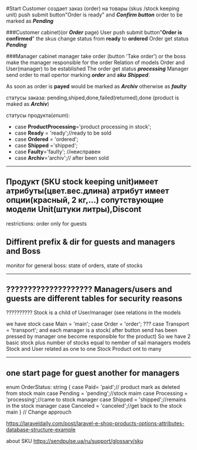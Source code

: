 #Start
Customer создает заказ (order) на товары (skus /stock keeping unit)
push submit button"Order is ready" and **_Confirm button_**
order to be marked as **_Pending_**

###Customer  cabinet)(or **_Order_** page)
User push submit  button"**Order is confirmed**" the skus change status from **ready** to **ordered**
Order get status _**Pending**_

###Manager cabinet
manager take order (button 'Take order') or the boss make the manager responsible for the order
Relation of  models Order and User(manager) to be established
The order get status _**processing**_
Manager  send order to mail opertor marking _**order**_ and **_sku_** _**Shipped**_.
 
 As soon as order is **payed** 
would be marked as **_Archiv_** otherwise as  **_faulty_**

статусы заказа:
pending,shiped,done,failed(returned),done (product is maked as **_Archiv_**)

статусы продукта(_enum_):
- case **ProductProcessing**='product processing in stock';
- case **Ready** = 'ready';//ready to be sold
- case **Ordered** = 'ordered';
- case **Shipped** ='shipped';
- case **Faulty**='faulty'; //неисправен
- case **Archiv**='archiv';// after been sold
--------------
Продукт (SKU stock keeping unit)имеет атрибуты(цвет.вес.длина) атрибут имеет опции(красный, 2 кг,...)
сопутствующие модели Unit(штуки литры),Discont
-----------
restrictions:
order only for guests

Diffirent  prefix & dir for guests and managers and Boss
----------------
monitor for general boss:
state of orders,
state of stocks
________________
????????????????????
Managers/users and guests are different tables
for security reasons
----------------
??????????
Stock is a child of User/manager (see relations in the models

we have  stock   case Main = 'main';
                   case Order = 'order';
                 ???  case Transport = 'transport';
and each manager is a stock( after button send has been
 pressed by manager one become responsible for the product)
 So we have 2 basic stock plus number of stocks equal to nember
  of sail managers
  models Stock and User related as one to one
  Stock Product ont to many

----------------
one start page for guest
another for managers
--------------
enum OrderStatus: string
{
    case Paid= 'paid';// product mark as deleted  from stock main
    case Pending = 'pending';//stock maim
    case Processing = 'processing';//came to stock manager
    case Shipped = 'shipped';//remains in the stock manager
    case Canceled = 'canceled';//get back to the stock main
}
//
Change approuch

https://laraveldaily.com/post/laravel-e-shop-products-options-attributes-database-structure-example

about SKU
https://sendpulse.ua/ru/support/glossary/sku
